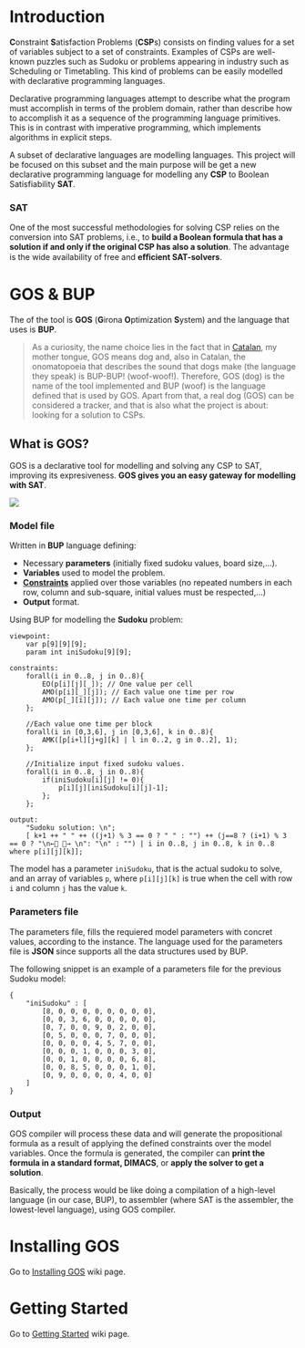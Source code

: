 # Introduction

**C**onstraint **S**atisfaction Problems (**CSP**s) consists on finding values for a set of variables subject to a set of constraints. Examples of CSPs are well-known puzzles such as Sudoku or problems appearing in industry such as Scheduling or Timetabling. This kind of problems can be easily modelled with declarative programming languages.

Declarative programming languages attempt to describe what the program must accomplish in terms of the problem domain, rather than describe how to accomplish it as a sequence of the programming language primitives. This is in contrast with imperative programming, which implements algorithms in explicit steps.

A subset of declarative languages are modelling languages. This project will be focused on this subset and the main purpose will be get a new declarative programming language for modelling any **CSP** to Boolean Satisfiability **SAT**.

### SAT

One of the most successful methodologies for solving CSP relies on the conversion into SAT problems, i.e., to **build a Boolean formula that has a solution if and only if the original CSP has also a solution**. The advantage is the wide availability of free and **eﬀicient SAT-solvers**.

# GOS & BUP

The of the tool is **GOS** (**G**irona **O**ptimization **S**ystem) and the language that uses is **BUP**.

> As a curiosity, the name choice lies in the fact that in [Catalan](https://en.wikipedia.org/wiki/Catalan_language), my mother tongue, GOS means dog and, also in Catalan, the onomatopoeia that describes the sound that dogs make (the language they speak) is BUP-BUP! (woof-woof!).
Therefore, GOS (dog) is the name of the tool implemented and BUP (woof) is the language defined that is used by GOS. Apart from that, a real dog (GOS) can be considered a tracker, and that is also what the project is about: looking for a solution to CSPs.

## What is GOS?

GOS is a declarative tool for modelling and solving any CSP to SAT, improving its expresiveness. **GOS gives you an easy gateway for modelling with SAT**.

![](https://i.imgur.com/orO0kZ8.jpg)

### Model file

Written in **BUP** language defining:

- Necessary **parameters** (initially fixed sudoku values, board size,...).
- **Variables** used to model the problem.
- [**Constraints**](https://github.com/roger21gm/GOS/wiki/Constraints) applied over those variables (no repeated numbers in each row, column and sub-square, initial values must be respected,...)
- **Output** format.


Using BUP for modelling the **Sudoku** problem:
```
viewpoint:
    var p[9][9][9];
    param int iniSudoku[9][9];

constraints:
    forall(i in 0..8, j in 0..8){
        EO(p[i][j][_]); // One value per cell
        AMO(p[i][_][j]); // Each value one time per row
        AMO(p[_][i][j]); // Each value one time per column
    };
    
    //Each value one time per block
    forall(i in [0,3,6], j in [0,3,6], k in 0..8){
        AMK([p[i+l][j+g][k] | l in 0..2, g in 0..2], 1);
    };
    
    //Initialize input fixed sudoku values.
    forall(i in 0..8, j in 0..8){
        if(iniSudoku[i][j] != 0){
            p[i][j][iniSudoku[i][j]-1];
        };    
    };
    
output:
    "Sudoku solution: \n";
    [ k+1 ++ " " ++ ((j+1) % 3 == 0 ? " " : "") ++ (j==8 ? (i+1) % 3 == 0 ? "\n←􏰁 􏰀→ \n": "\n" : "") | i in 0..8, j in 0..8, k in 0..8 where p[i][j][k]];
```
The model has a parameter `iniSudoku`, that is the actual sudoku to solve, and an array of variables `p`, where `p[i][j][k]` is true when the cell with row `i` and column `j` has the value `k`.

### Parameters file

The parameters file, fills the requiered model parameters with concret values, according to the instance. The language used for the parameters file is **JSON** since supports all the data structures used by BUP.


The following snippet is an example of a parameters file for the previous Sudoku model:

```
{
    "iniSudoku" : [
        [8, 0, 0, 0, 0, 0, 0, 0, 0],
        [0, 0, 3, 6, 0, 0, 0, 0, 0],
        [0, 7, 0, 0, 9, 0, 2, 0, 0],
        [0, 5, 0, 0, 0, 7, 0, 0, 0],
        [0, 0, 0, 0, 4, 5, 7, 0, 0],
        [0, 0, 0, 1, 0, 0, 0, 3, 0],
        [0, 0, 1, 0, 0, 0, 0, 6, 8],
        [0, 0, 8, 5, 0, 0, 0, 1, 0],
        [0, 9, 0, 0, 0, 0, 4, 0, 0]
    ] 
}
```

### Output 

GOS compiler will process these data and will generate the propositional formula as a result of applying the defined constraints over the model variables. Once the formula is generated, the compiler can **print the formula in a standard format, DIMACS**, or **apply the solver to get a solution**. 

Basically, the process would be like doing a compilation of a high-level language (in our case, BUP), to assembler (where SAT is the assembler, the lowest-level language), using GOS compiler.

# Installing GOS

Go to [Installing GOS](https://github.com/roger21gm/GOS/wiki/Installing-GOS) wiki page.

# Getting Started

Go to [Getting Started](https://github.com/roger21gm/GOS/wiki/Getting-Started) wiki page.


